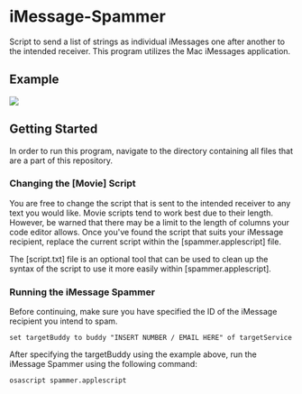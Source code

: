 # iMessage-Spammer
Script to send a list of strings as individual iMessages one after another to the intended receiver. This program utilizes the Mac iMessages application.

## Example
![](Example.gif)

## Getting Started

In order to run this program, navigate to the directory containing all files that are a part of this repository.

### Changing the [Movie] Script

You are free to change the script that is sent to the intended receiver to any text you would like.
Movie scripts tend to work best due to their length. However, be warned that there may be a limit to the length of columns
your code editor allows. Once you've found the script that suits your iMessage recipient, replace the current script
within the [spammer.applescript] file. 

The [script.txt] file is an optional tool that can be used to clean up the syntax of the script to use it more easily within [spammer.applescript].

### Running the iMessage Spammer
Before continuing, make sure you have specified the ID of the iMessage recipient you intend to spam.
```
set targetBuddy to buddy "INSERT NUMBER / EMAIL HERE" of targetService
```

After specifying the targetBuddy using the example above, run the iMessage Spammer using the following command:
```
osascript spammer.applescript
```
